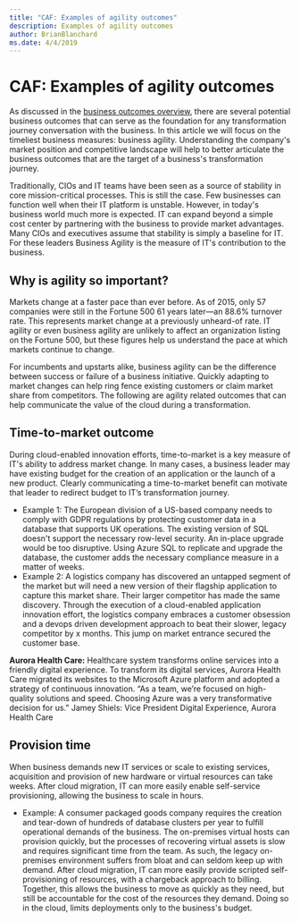 ```yaml
---
title: "CAF: Examples of agility outcomes"
description: Examples of agility outcomes
author: BrianBlanchard
ms.date: 4/4/2019
---
```


# CAF: Examples of agility outcomes

As discussed in the [business outcomes overview](./index.md), there are several potential business outcomes that can serve as the foundation for any transformation journey conversation with the business. In this article we will focus on the timeliest business measures: business agility. Understanding the company's market position and competitive landscape will help to better articulate the business outcomes that are the target of a business's transformation journey.

Traditionally, CIOs and IT teams have been seen as a source of stability in core mission-critical processes. This is still the case. Few businesses can function well when their IT platform is unstable. However, in today's business world much more is expected. IT can expand beyond a simple cost center by partnering with the business to provide market advantages. Many CIOs and executives assume that stability is simply a baseline for IT. For these leaders Business Agility is the measure of IT's contribution to the business.

<!-- markdownlint-disable MD026 -->

## Why is agility so important?

Markets change at a faster pace than ever before. As of 2015, only 57 companies were still in the Fortune 500 61 years later&mdash;an 88.6% turnover rate. This represents market change at a previously unheard-of rate. IT agility or even business agility are unlikely to affect an organization listing on the Fortune 500, but these figures help us understand the pace at which markets continue to change.

For incumbents and upstarts alike, business agility can be the difference between success or failure of a business initiative. Quickly adapting to market changes can help ring fence existing customers or claim market share from competitors. The following are agility related outcomes that can help communicate the value of the cloud during a transformation.

## Time-to-market outcome

During  cloud-enabled innovation efforts, time-to-market is a key measure of IT's ability to address market change. In many cases, a business leader may have existing budget for the creation of an application or the launch of a new product. Clearly communicating a time-to-market benefit can motivate that leader to redirect budget to IT’s transformation journey.

- Example 1: The European division of a US-based company needs to comply with GDPR regulations by protecting customer data in a database that supports UK operations. The existing version of SQL doesn't support the necessary row-level security. An in-place upgrade would be too disruptive. Using Azure SQL to replicate and upgrade the database, the customer adds the necessary compliance measure in a matter of weeks.
- Example 2: A logistics company has discovered an untapped segment of the market but will need a new version of their flagship application to capture this market share. Their larger competitor has made the same discovery. Through the execution of a cloud-enabled application innovation effort, the logistics company embraces a customer obsession and a devops driven development approach to beat their slower, legacy competitor by x months. This jump on market entrance secured the customer base.

**Aurora Health Care:**
Healthcare system transforms online services into a friendly digital experience. To transform its digital services, Aurora Health Care migrated its websites to the Microsoft Azure platform and adopted a strategy of continuous innovation.
“As a team, we’re focused on high-quality solutions and speed. Choosing Azure was a very transformative decision for us.”
Jamey Shiels: Vice President Digital Experience,
Aurora Health Care

## Provision time

When business demands new IT services or scale to existing services, acquisition and provision of new hardware or virtual resources can take weeks. After cloud migration, IT can more easily enable self-service provisioning, allowing the business to scale in hours.

- Example: A consumer packaged goods company requires the creation and tear-down of hundreds of database clusters per year to fulfill operational demands of the business. The on-premises virtual hosts can provision quickly, but the processes of recovering virtual assets is slow and requires significant time from the team. As such, the legacy on-premises environment suffers from bloat and can seldom keep up with demand. After cloud migration, IT can more easily provide scripted self-provisioning of resources, with a chargeback approach to billing. Together, this allows the business to move as quickly as they need, but still be accountable for the cost of the resources they demand. Doing so in the cloud, limits deployments only to the business's budget.
